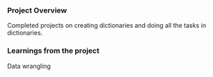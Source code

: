 ### Project Overview

 Completed projects on creating dictionaries and doing all the tasks in dictionaries.


### Learnings from the project

 Data wrangling


